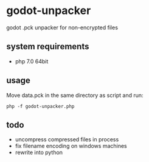 # godot-unpacker
godot .pck unpacker for non-encrypted files

## system requirements
* php 7.0 64bit

## usage
Move data.pck in the same directory as script and run:
```
php -f godot-unpacker.php
```

## todo
* uncompress compressed files in process
* fix filename encoding on windows machines
* rewrite into python
